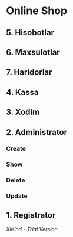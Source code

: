 # Online Shop

## 5. Hisobotlar

## 6. Maxsulotlar

## 7. Haridorlar

## 4. Kassa

## 3. Xodim

## 2. Administrator

### Create

### Show

### Delete

### Update

## 1. Registrator

*XMind - Trial Version*